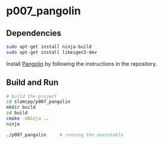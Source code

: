 # p007_pangolin

## Dependencies

```bash
sudo apt-get install ninja-build
sudo apt-get install libeigen3-dev
```

Install [Pangolin](https://github.com/stevenlovegrove/Pangolin) by following the instructions in the repository.

## Build and Run

```bash
# build the project
cd slamcpp/p007_pangolin
mkdir build
cd build
cmake -GNinja ..
ninja

./p007_pangolin     # running the executable

```
